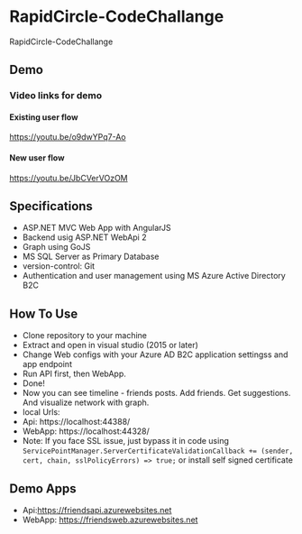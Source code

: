 # RapidCircle-CodeChallange
RapidCircle-CodeChallange

## Demo
### Video links for demo
#### Existing user flow
https://youtu.be/o9dwYPq7-Ao

#### New user flow
https://youtu.be/JbCVerVOzOM


## Specifications

* ASP.NET MVC Web App with AngularJS
* Backend usig ASP.NET WebApi 2
* Graph using GoJS
* MS SQL Server as Primary Database
* version-control: Git
* Authentication and user management using MS Azure Active Directory B2C


## How To Use
* Clone repository to your machine
* Extract and open in visual studio (2015 or later)
* Change Web configs with your Azure AD B2C application settingss and app endpoint
* Run API first, then WebApp.
* Done!
* Now you can see timeline - friends posts. Add friends. Get suggestions. And visualize network with graph.
* local Urls:
* Api: https://localhost:44388/
* WebApp: https://localhost:44328/
* Note: If you face SSL issue, just bypass it in code using `ServicePointManager.ServerCertificateValidationCallback += (sender, cert, chain, sslPolicyErrors) => true;` or install self signed certificate


## Demo Apps
* Api:https://friendsapi.azurewebsites.net
* WebApp: https://friendsweb.azurewebsites.net
